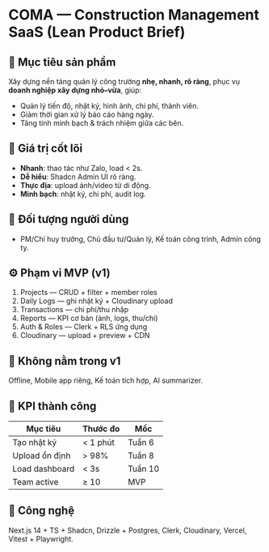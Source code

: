 # COMA — Construction Management SaaS (Lean Product Brief)

## 🧩 Mục tiêu sản phẩm

Xây dựng nền tảng quản lý công trường **nhẹ, nhanh, rõ ràng**, phục vụ **doanh nghiệp xây dựng nhỏ–vừa**, giúp:

- Quản lý tiến độ, nhật ký, hình ảnh, chi phí, thành viên.
- Giảm thời gian xử lý báo cáo hàng ngày.
- Tăng tính minh bạch & trách nhiệm giữa các bên.

## 🎯 Giá trị cốt lõi

- **Nhanh**: thao tác như Zalo, load < 2s.
- **Dễ hiểu**: Shadcn Admin UI rõ ràng.
- **Thực địa**: upload ảnh/video từ di động.
- **Minh bạch**: nhật ký, chi phí, audit log.

## 👤 Đối tượng người dùng

- PM/Chỉ huy trưởng, Chủ đầu tư/Quản lý, Kế toán công trình, Admin công ty.

## ⚙️ Phạm vi MVP (v1)

1. Projects — CRUD + filter + member roles
2. Daily Logs — ghi nhật ký + Cloudinary upload
3. Transactions — chi phí/thu nhập
4. Reports — KPI cơ bản (ảnh, logs, thu/chi)
5. Auth & Roles — Clerk + RLS ứng dụng
6. Cloudinary — upload + preview + CDN

## 🚫 Không nằm trong v1

Offline, Mobile app riêng, Kế toán tích hợp, AI summarizer.

## 📅 KPI thành công

| Mục tiêu       | Thước đo | Mốc     |
| -------------- | -------- | ------- |
| Tạo nhật ký    | < 1 phút | Tuần 6  |
| Upload ổn định | > 98%    | Tuần 8  |
| Load dashboard | < 3s     | Tuần 10 |
| Team active    | ≥ 10     | MVP     |

## 🔧 Công nghệ

Next.js 14 + TS + Shadcn, Drizzle + Postgres, Clerk, Cloudinary, Vercel, Vitest + Playwright.
